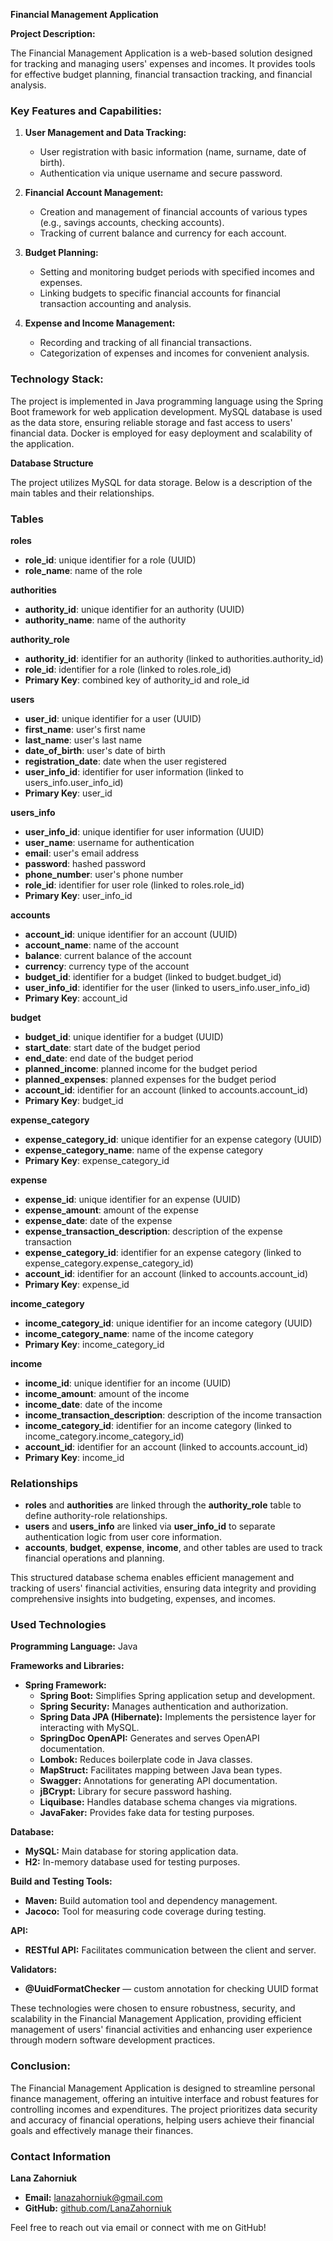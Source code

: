 **Financial Management Application** 

**Project Description:**

The Financial Management Application is a web-based solution designed for tracking and managing users' expenses and incomes. It provides tools for effective budget planning, financial transaction tracking, and financial analysis.

### Key Features and Capabilities:

1. **User Management and Data Tracking:**
    - User registration with basic information (name, surname, date of birth).
    - Authentication via unique username and secure password.

2. **Financial Account Management:**
    - Creation and management of financial accounts of various types (e.g., savings accounts, checking accounts).
    - Tracking of current balance and currency for each account.

3. **Budget Planning:**
    - Setting and monitoring budget periods with specified incomes and expenses.
    - Linking budgets to specific financial accounts for financial transaction accounting and analysis.

4. **Expense and Income Management:**
    - Recording and tracking of all financial transactions.
    - Categorization of expenses and incomes for convenient analysis.


### Technology Stack:

The project is implemented in Java programming language using the Spring Boot framework for web application development. MySQL database is used as the data store, ensuring reliable storage and fast access to users' financial data. Docker is employed for easy deployment and scalability of the application.

**Database Structure**

The project utilizes MySQL for data storage. Below is a description of the main tables and their relationships.

### Tables

**roles**
- **role_id**: unique identifier for a role (UUID)
- **role_name**: name of the role

**authorities**
- **authority_id**: unique identifier for an authority (UUID)
- **authority_name**: name of the authority

**authority_role**
- **authority_id**: identifier for an authority (linked to authorities.authority_id)
- **role_id**: identifier for a role (linked to roles.role_id)
- **Primary Key**: combined key of authority_id and role_id

**users**
- **user_id**: unique identifier for a user (UUID)
- **first_name**: user's first name
- **last_name**: user's last name
- **date_of_birth**: user's date of birth
- **registration_date**: date when the user registered
- **user_info_id**: identifier for user information (linked to users_info.user_info_id)
- **Primary Key**: user_id

**users_info**
- **user_info_id**: unique identifier for user information (UUID)
- **user_name**: username for authentication
- **email**: user's email address
- **password**: hashed password
- **phone_number**: user's phone number
- **role_id**: identifier for user role (linked to roles.role_id)
- **Primary Key**: user_info_id

**accounts**
- **account_id**: unique identifier for an account (UUID)
- **account_name**: name of the account
- **balance**: current balance of the account
- **currency**: currency type of the account
- **budget_id**: identifier for a budget (linked to budget.budget_id)
- **user_info_id**: identifier for the user (linked to users_info.user_info_id)
- **Primary Key**: account_id

**budget**
- **budget_id**: unique identifier for a budget (UUID)
- **start_date**: start date of the budget period
- **end_date**: end date of the budget period
- **planned_income**: planned income for the budget period
- **planned_expenses**: planned expenses for the budget period
- **account_id**: identifier for an account (linked to accounts.account_id)
- **Primary Key**: budget_id

**expense_category**
- **expense_category_id**: unique identifier for an expense category (UUID)
- **expense_category_name**: name of the expense category
- **Primary Key**: expense_category_id

**expense**
- **expense_id**: unique identifier for an expense (UUID)
- **expense_amount**: amount of the expense
- **expense_date**: date of the expense
- **expense_transaction_description**: description of the expense transaction
- **expense_category_id**: identifier for an expense category (linked to expense_category.expense_category_id)
- **account_id**: identifier for an account (linked to accounts.account_id)
- **Primary Key**: expense_id

**income_category**
- **income_category_id**: unique identifier for an income category (UUID)
- **income_category_name**: name of the income category
- **Primary Key**: income_category_id

**income**
- **income_id**: unique identifier for an income (UUID)
- **income_amount**: amount of the income
- **income_date**: date of the income
- **income_transaction_description**: description of the income transaction
- **income_category_id**: identifier for an income category (linked to income_category.income_category_id)
- **account_id**: identifier for an account (linked to accounts.account_id)
- **Primary Key**: income_id

### Relationships

- **roles** and **authorities** are linked through the **authority_role** table to define authority-role relationships.
- **users** and **users_info** are linked via **user_info_id** to separate authentication logic from user core information.
- **accounts**, **budget**, **expense**, **income**, and other tables are used to track financial operations and planning.

This structured database schema enables efficient management and tracking of users' financial activities, ensuring data integrity and providing comprehensive insights into budgeting, expenses, and incomes.

### Used Technologies

**Programming Language:** Java

**Frameworks and Libraries:**
- **Spring Framework:**
    - **Spring Boot:** Simplifies Spring application setup and development.
    - **Spring Security:** Manages authentication and authorization.
    - **Spring Data JPA (Hibernate):** Implements the persistence layer for interacting with MySQL.
    - **SpringDoc OpenAPI:** Generates and serves OpenAPI documentation.
    - **Lombok:** Reduces boilerplate code in Java classes.
    - **MapStruct:** Facilitates mapping between Java bean types.
    - **Swagger:** Annotations for generating API documentation.
    - **jBCrypt:** Library for secure password hashing.
    - **Liquibase:** Handles database schema changes via migrations.
    - **JavaFaker:** Provides fake data for testing purposes.

**Database:**
- **MySQL:** Main database for storing application data.
- **H2:** In-memory database used for testing purposes.

**Build and Testing Tools:**
- **Maven:** Build automation tool and dependency management.
- **Jacoco:** Tool for measuring code coverage during testing.

**API:**
- **RESTful API:** Facilitates communication between the client and server.

**Validators:**
- **@UuidFormatChecker** — custom annotation for checking UUID format

These technologies were chosen to ensure robustness, security, and scalability in the Financial Management Application, providing efficient management of users' financial activities and enhancing user experience through modern software development practices.

### Conclusion:

The Financial Management Application is designed to streamline personal finance management, offering an intuitive interface and robust features for controlling incomes and expenditures. The project prioritizes data security and accuracy of financial operations, helping users achieve their financial goals and effectively manage their finances.

### Contact Information

**Lana Zahorniuk**

- **Email:** lanazahorniuk@gmail.com
- **GitHub:** [github.com/LanaZahorniuk](https://github.com/LanaZahorniuk)

Feel free to reach out via email or connect with me on GitHub!